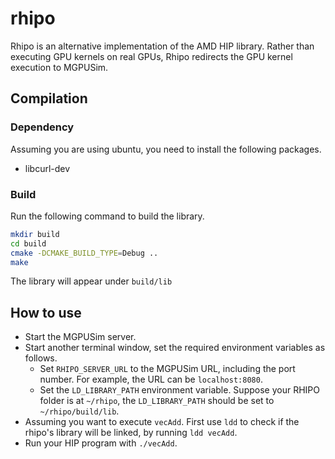 # rhipo

Rhipo is an alternative implementation of the AMD HIP library. Rather than executing GPU kernels on real GPUs, Rhipo redirects the GPU kernel execution to MGPUSim.

## Compilation

### Dependency

Assuming you are using ubuntu, you need to install the following packages.

- libcurl-dev

### Build

Run the following command to build the library.

```bash
mkdir build
cd build
cmake -DCMAKE_BUILD_TYPE=Debug ..
make
```

The library will appear under `build/lib`

## How to use

- Start the MGPUSim server.
- Start another terminal window, set the required environment variables as follows.
  - Set `RHIPO_SERVER_URL` to the MGPUSim URL, including the port number. For example, the URL can be `localhost:8080`.
  - Set the `LD_LIBRARY_PATH` environment variable. Suppose your RHIPO folder is at `~/rhipo`, the `LD_LIBRARY_PATH` should be set to `~/rhipo/build/lib`.
- Assuming you want to execute `vecAdd`. First use `ldd` to check if the rhipo's library will be linked, by running `ldd vecAdd`.
- Run your HIP program with `./vecAdd`.
